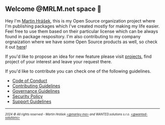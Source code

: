 ## Welcome @MRLM.net space  🚀

Hey I'm [Martin Hrášek](https://github.com/marley-ma),
this is my Open Source organization project where I'm publishing packages which I've created mostly for making my life easier. Feel free to use them based on their particular license which can be always found in package respository. I'm also contributing to my company orgnaization where we have some Open Source products as well, so check it out [here](https://github.com/wanted-solutions)!

If you'd like to propose an idea for new feature please visit [projects](https://github.com/orgs/mrlm-net/projects), find project of your interest and leave your request there.

If you'd like to contribute you can check one of the following guidelines.

- [Code of Conduct](./../docs/CODE_OF_CONDUCT.md)
- [Contributing Guidelines](./../docs/CONTRIBUTING.md)
- [Governance Guidelines](./../docs/GOVERNANCE.md)
- [Security Policy](./../docs/SECURITY.md)
- [Support Guidelines](./../docs/SUPPORT.md)

---
<sup><sub>_2024 &copy; All rights reserved - Martin Hrášek [<@marley-ma>](https://github.com/marley-ma) and WANTED.solutions s.r.o. [<@wanted-solutions>](https://github.com/wanted-solutions)_</sub></sup>